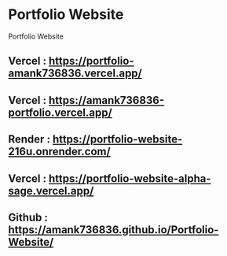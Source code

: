 # Portfolio Website
 Portfolio Website

## Vercel : https://portfolio-amank736836.vercel.app/
## Vercel : https://amank736836-portfolio.vercel.app/
## Render : https://portfolio-website-216u.onrender.com/
## Vercel : https://portfolio-website-alpha-sage.vercel.app/
## Github : https://amank736836.github.io/Portfolio-Website/
